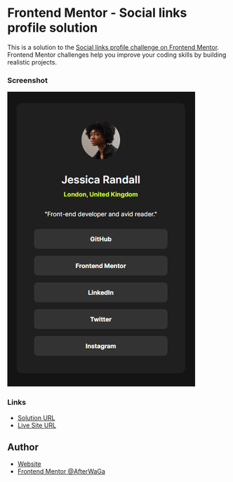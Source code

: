 # Frontend Mentor - Social links profile solution

This is a solution to the [Social links profile challenge on Frontend Mentor](https://www.frontendmentor.io/challenges/social-links-profile-UG32l9m6dQ). Frontend Mentor challenges help you improve your coding skills by building realistic projects.

### Screenshot

![](assets/images/screenshot.jpg)

### Links

-   [Solution URL](https://github.com/AfterWaGa/FM_Social-Links)
-   [Live Site URL](https://afterwaga.github.io/FM_Social-Links/)

## Author

-   [Website](https://github.com/AfterWaGa)
-   [Frontend Mentor @AfterWaGa](https://www.frontendmentor.io/profile/AfterWaGa)
